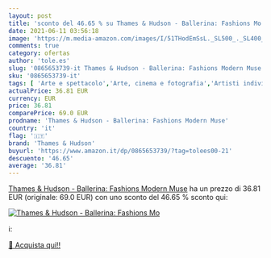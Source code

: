 ```yaml
---
layout: post
title: 'sconto del 46.65 % su Thames & Hudson - Ballerina: Fashions Mo  '
date: 2021-06-11 03:56:18
image: 'https://m.media-amazon.com/images/I/51THodEmSsL._SL500_._SL400_.jpg'
comments: true
category: ofertas
author: 'tole.es'
slug: '0865653739-it Thames & Hudson - Ballerina: Fashions Modern Muse'
sku: '0865653739-it'
tags: [ 'Arte e spettacolo','Arte, cinema e fotografia','Artisti individuali','Danza','Danza classica','Design commerciale','Design e arti decorative','Design e grafica','Libri','Moda e Design','Storia dellarte per temi e concetti','Storia dellarte, teoria e critica','Tessuti e costumi','thames & hudson', ]
actualPrice: 36.81 EUR
currency: EUR
price: 36.81
comparePrice: 69.0 EUR
prodname: 'Thames & Hudson - Ballerina: Fashions Modern Muse'
country: 'it'
flag: '🇮🇹'
brand: 'Thames & Hudson'
buyurl: 'https://www.amazon.it/dp/0865653739/?tag=tolees00-21'
descuento: '46.65'
average: '36.81'
---
```


[Thames & Hudson - Ballerina: Fashions Modern Muse](https://www.amazon.it/dp/0865653739/?tag=tolees00-21) ha un prezzo di 36.81 EUR (originale: 69.0 EUR) con uno sconto del 46.65 % sconto qui:

[![Thames & Hudson - Ballerina: Fashions Mo](https://m.media-amazon.com/images/I/51THodEmSsL._SL500_._SL400_.jpg)](https://www.amazon.it/dp/0865653739/?tag=tolees00-21)

ℹ️:


[🛒 Acquista qui!!](https://www.amazon.it/dp/0865653739/?tag=tolees00-21)
